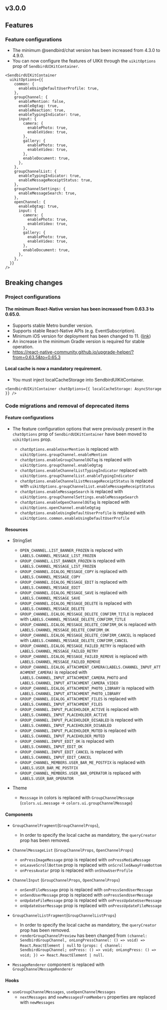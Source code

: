 ## v3.0.0

## Features

### Feature configurations

- The minimum @sendbird/chat version has been increased from 4.3.0 to 4.9.0.
- You can now configure the features of UIKit through the `uikitOptions` prop of `SendbirdUIKitContainer`.

```tsx
<SendbirdUIKitContainer
  uikitOptions={{
    common: {
      enableUsingDefaultUserProfile: true,
    },
    groupChannel: {
      enableMention: false,
      enableOgtag: true,
      enableReaction: true,
      enableTypingIndicator: true,
      input: {
        camera: {
          enablePhoto: true,
          enableVideo: true,
        },
        gallery: {
          enablePhoto: true,
          enableVideo: true,
        },
        enableDocument: true,
      },
    },
    groupChannelList: {
      enableTypingIndicator: true,
      enableMessageReceiptStatus: true,
    },
    groupChannelSettings: {
      enableMessageSearch: true,
    },
    openChannel: {
      enableOgtag: true,
      input: {
        camera: {
          enablePhoto: true,
          enableVideo: true,
        },
        gallery: {
          enablePhoto: true,
          enableVideo: true,
        },
        enableDocument: true,
      },
    },
  }}
/>
```

## Breaking changes

### Project configurations

#### The minimum React-Native version has been increased from 0.63.3 to 0.65.0.

- Supports stable Metro bundler version.
- Supports stable React-Native APIs (e.g. EventSubscription).
- Minimum iOS version for deployment has been changed to 11. ([link](https://developer.apple.com/documentation/xcode-release-notes/xcode-14-release-notes#Deprecations))
- An increase in the minimum Gradle version is required for stable operation.
- https://react-native-community.github.io/upgrade-helper/?from=0.63.5&to=0.65.3

#### Local cache is now a mandatory requirement.

- You must inject localCacheStorage into SendbirdUIKitContainer.

```tsx
<SendbirdUIKitContainer chatOptions={{ localCacheStorage: AsyncStorage }} />
```

### Code migrations and removal of deprecated items

#### Feature configurations

- The feature configuration options that were previously present in the `chatOptions` prop of `SendbirdUIKitContainer` have been moved to `uikitOptions` prop.

  - `chatOptions.enableUserMention` is replaced with `uikitOptions.groupChannel.enableMention`
  - `chatOptions.enableGroupChannelOGTag` is replaced with `uikitOptions.groupChannel.enableOgtag`
  - `chatOptions.enableChannelListTypingIndicator` replaced with `uikitOptions.groupChannelList.enableTypingIndicator`
  - `chatOptions.enableChannelListMessageReceiptStatus` is replaced with `uikitOptions.groupChannelList.enableMessageReceiptStatus`
  - `chatOptions.enableMessageSearch` is replaced with `uikitOptions.groupChannelSettings.enableMessageSearch`
  - `chatOptions.enableOpenChannelOGTag` is replaced with `uikitOptions.openChannel.enableOgtag`
  - `chatOptions.enableUsingDefaultUserProfile` is replaced with `uikitOptions.common.enableUsingDefaultUserProfile`

#### Resources

- StringSet

  - `OPEN_CHANNEL.LIST_BANNER_FROZEN` is replaced with `LABELS.CHANNEL_MESSAGE_LIST_FROZEN`
  - `GROUP_CHANNEL.LIST_BANNER_FROZEN` is replaced with `LABELS.CHANNEL_MESSAGE_LIST_FROZEN`
  - `GROUP_CHANNEL.DIALOG_MESSAGE_COPY` is replaced with `LABELS.CHANNEL_MESSAGE_COPY`
  - `GROUP_CHANNEL.DIALOG_MESSAGE_EDIT` is replaced with `LABELS.CHANNEL_MESSAGE_EDIT`
  - `GROUP_CHANNEL.DIALOG_MESSAGE_SAVE` is replaced with `LABELS.CHANNEL_MESSAGE_SAVE`
  - `GROUP_CHANNEL.DIALOG_MESSAGE_DELETE` is replaced with `LABELS.CHANNEL_MESSAGE_DELETE`
  - `GROUP_CHANNEL.DIALOG_MESSAGE_DELETE_CONFIRM_TITLE` is replaced with `LABELS.CHANNEL_MESSAGE_DELETE_CONFIRM_TITLE`
  - `GROUP_CHANNEL.DIALOG_MESSAGE_DELETE_CONFIRM_OK` is replaced with `LABELS.CHANNEL_MESSAGE_DELETE_CONFIRM_OK`
  - `GROUP_CHANNEL.DIALOG_MESSAGE_DELETE_CONFIRM_CANCEL` is replaced with `LABELS.CHANNEL_MESSAGE_DELETE_CONFIRM_CANCEL`
  - `GROUP_CHANNEL.DIALOG_MESSAGE_FAILED_RETRY` is replaced with `LABELS.CHANNEL_MESSAGE_FAILED_RETRY`
  - `GROUP_CHANNEL.DIALOG_MESSAGE_FAILED_REMOVE` is replaced with `LABELS.CHANNEL_MESSAGE_FAILED_REMOVE`
  - `GROUP_CHANNEL.DIALOG_ATTACHMENT_CAMERA(LABELS.CHANNEL_INPUT_ATTACHMENT_CAMERA)` is replaced with `LABELS.CHANNEL_INPUT_ATTACHMENT_CAMERA_PHOTO` and `LABELS.CHANNEL_INPUT_ATTACHMENT_CAMERA_VIDEO`
  - `GROUP_CHANNEL.DIALOG_ATTACHMENT_PHOTO_LIBRARY` is replaced with `LABELS.CHANNEL_INPUT_ATTACHMENT_PHOTO_LIBRARY`
  - `GROUP_CHANNEL.DIALOG_ATTACHMENT_FILES` is replaced with `LABELS.CHANNEL_INPUT_ATTACHMENT_FILES`
  - `GROUP_CHANNEL.INPUT_PLACEHOLDER_ACTIVE` is replaced with `LABELS.CHANNEL_INPUT_PLACEHOLDER_ACTIVE`
  - `GROUP_CHANNEL.INPUT_PLACEHOLDER_DISABLED` is replaced with `LABELS.CHANNEL_INPUT_PLACEHOLDER_DISABLED`
  - `GROUP_CHANNEL.INPUT_PLACEHOLDER_MUTED` is replaced with `LABELS.CHANNEL_INPUT_PLACEHOLDER_MUTED`
  - `GROUP_CHANNEL.INPUT_EDIT_OK` is replaced with `LABELS.CHANNEL_INPUT_EDIT_OK`
  - `GROUP_CHANNEL.INPUT_EDIT_CANCEL` is replaced with `LABELS.CHANNEL_INPUT_EDIT_CANCEL`
  - `GROUP_CHANNEL_MEMBERS.USER_BAR_ME_POSTFIX` is replaced with `LABELS.USER_BAR_ME_POSTFIX`
  - `GROUP_CHANNEL_MEMBERS.USER_BAR_OPERATOR` is replaced with `LABELS.USER_BAR_OPERATOR`

- Theme
  - `Messsage` in colors is replaced with `GroupChannelMessage` (`colors.ui.message` -> `colors.ui.groupChannelMessage`)

#### Components

- `GroupChannelFragment`(`GroupChannelProps`),

  - In order to specify the local cache as mandatory, the `queryCreator` prop has been removed.

- `ChannelMessageList` (`GroupChannelProps`, `OpenChannelProps`)

  - `onPressImageMessage` prop is replaced with `onPressMediaMessage`
  - `onLeaveScrollBottom` prop is replaced with `onScrolledAwayFromBottom`
  - `onPressAvatar` prop is replaced with `onShowUserProfile`

- `ChannelInput` (`GroupChannelProps`, `OpenChannelProps`)

  - `onSendFileMessage` prop is replaced with `onPressSendUserMessage`
  - `onSendUserMessage` prop is replaced with `onPressSendUserMessage`
  - `onUpdateFileMessage` prop is replaced with `onPressUpdateUserMessage`
  - `onUpdateUserMessage` prop is replaced with `onPressUpdateFileMessage`

- `GroupChannelListFragment`(`GroupChannelListProps`)

  - In order to specify the local cache as mandatory, the `queryCreator` prop has been removed.
  - `renderGroupChannelPreview` has been changed from `(channel: SendbirdGroupChannel, onLongPressChannel: () => void) => React.ReactElement | null` to `(props: { channel: SendbirdGroupChannel; onPress: () => void; onLongPress: () => void; }) => React.ReactElement | null`.

- `MessageRenderer` component is replaced with `GroupChannelMessageRenderer`

#### Hooks

- `useGroupChannelMessages`, `useOpenChannelMessages`
  - `nextMessages` and `newMessagesFromMembers` properties are replaced with `newMessages`
